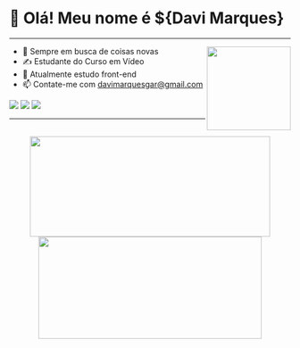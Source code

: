 # 🌌 Olá! Meu nome é ${Davi Marques}

<hr><img align="right" width="150" src="https://media.giphy.com/media/LmNwrBhejkK9EFP504/giphy.gif"/>

- 🔭 Sempre em busca de coisas novas
- ✍ Estudante do Curso em Vídeo
- 🧠 Atualmente estudo front-end
- 📫 Contate-me com davimarquesgar@gmail.com

<div style="display: inline_block">
  <img src="https://img.shields.io/badge/JavaScript-F7DF1E?style=for-the-badge&logo=javascript&logoColor=black">
  <img src="https://img.shields.io/badge/HTML5-E34F26?style=for-the-badge&logo=html5&logoColor=white">
  <img src="https://img.shields.io/badge/CSS3-1572B6?style=for-the-badge&logo=css3&logoColor=white">
<div/>

<hr>
<br>

<div align="center">
  <a href="https://github.com/davi-marques">
  <img height="180em" width="430em" src="https://github-readme-stats.vercel.app/api?username=davi-marques&show_icons=true&theme=highcontrast&include_all_commits=true&count_private=true&hide_border=true&line_height=24&locale=pt-br">
  <img height="183em" width="400em" src="https://github-readme-stats.vercel.app/api/top-langs/?username=davi-marques&layout=compact&langs_count=7&theme=highcontrast&title_color=blue&hide_border=true&locale=pt-br">
</div>
